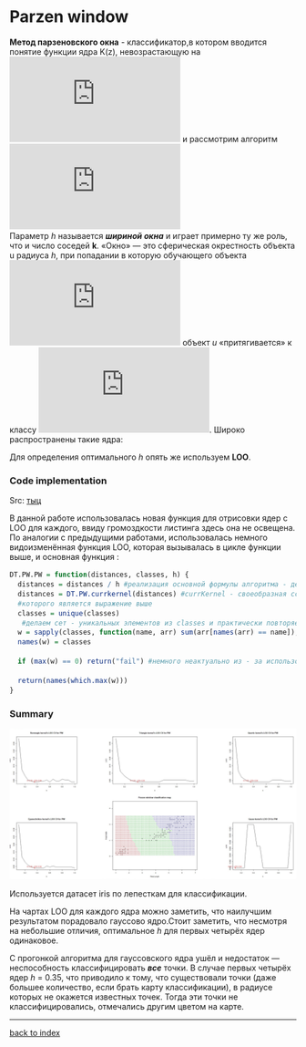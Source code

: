# Parzen window

**Метод парзеновского окна** - классификатор,в котором вводится понятие функции ядра K(z), невозрастающую на ![](http://latex.codecogs.com/gif.latex?%5B0%2C%5Cinfty%29) и рассмотрим алгоритм
 ![](http://latex.codecogs.com/gif.latex?a%28u%3BX%5El%2Ch%2CK%29%20%3D%20%5Carg%5Cmax_%7By%5Cepsilon%20Y%7D%5Csum_%7Bi%3D1%7D%5El%20%5By_%7Bi%2Cu%7D%20%3D%20y%5DK%20%5Cleft%20%28%20%5Cfrac%7B%5Crho%28u%2Cx_%7Bi%2Cu%7D%29%20%7D%7Bh%7D%20%5Cright%20%29)   
Параметр _h_ называется _**шириной окна**_ и играет примерно ту же роль, что и число соседей **k**.
«Окно» — это сферическая окрестность объекта u радиуса _h_, при попадании в которую обучающего объекта ![](http://latex.codecogs.com/gif.latex?x_i) объект _u_ «притягивается» к классу ![](http://latex.codecogs.com/gif.latex?y_i).
Широко распространены такие ядра:

Для определения оптимального _h_ опять же используем **LOO**.

### Code implementation

Src: [тыц](../PW.R)

В данной работе использовалась новая функция для отрисовки ядер с LOO для каждого, ввиду громоздкости листинга здесь она не освещена.
По аналогии с предыдущими работами, использовалась немного видоизменённая функция LOO, которая вызывалась в цикле функции выше, и основная функция :
```R
DT.PW.PW = function(distances, classes, h) {
  distances = distances / h #реализация основной формулы алгоритма - деление расстояния на ширину ядра
  distances = DT.PW.currkernel(distances) #currKernel - своеобразная ссылка на функцию ядра, аргументом
  #которого является выражение выше
  classes = unique(classes)
   #делаем сет - уникальных элементов из classes и практически повторяем функцию из предыдущей работы
  w = sapply(classes, function(name, arr) sum(arr[names(arr) == name]), distances)
  names(w) = classes

  if (max(w) == 0) return("fail") #немного неактуально из - за использования гауссовского ядра
  
  return(names(which.max(w)))
}
```
### Summary

![](pics/PW.png)

Используется датасет iris по лепесткам для классификации.

На чартах LOO для каждого ядра можно заметить, что наилучшим результатом порадовало гауссово ядро.Стоит заметить, что несмотря на небольшие отличия, оптимальное _h_ для первых четырёх ядер одинаковое. 

С прогонкой алгоритма для гауссовского ядра ушёл и недостаток — неспособность классифицировать ***все*** точки. В случае первых четырёх ядер _h_ = 0.35, что приводило к тому, что существовали точки (даже большее количество, если брать карту классификации), в радиусе которых не окажется известных точек. Тогда эти точки не классифицировались, отмечались другим цветом на карте.

----

[back to index](../README.md)



